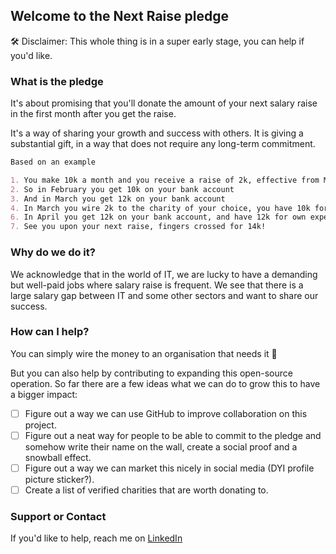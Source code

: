 ## Welcome to the Next Raise pledge

🛠 Disclaimer: This whole thing is in a super early stage, you can help if you'd like.

### What is the pledge

It's about promising that you'll donate the amount of your next salary raise in the first month after you get the raise.

It's a way of sharing your growth and success with others. It is giving a substantial gift, in a way that does not require any long-term commitment.

```markdown
Based on an example

1. You make 10k a month and you receive a raise of 2k, effective from March
2. So in February you get 10k on your bank account
3. And in March you get 12k on your bank account
4. In March you wire 2k to the charity of your choice, you have 10k for own expenses as before
6. In April you get 12k on your bank account, and have 12k for own expenses 💰
7. See you upon your next raise, fingers crossed for 14k!
```

### Why do we do it?

We acknowledge that in the world of IT, we are lucky to have a demanding but well-paid jobs where salary raise is frequent. We see that there is a large salary gap between IT and some other sectors and want to share our success. 

### How can I help?

You can simply wire the money to an organisation that needs it 💸 

But you can also help by contributing to expanding this open-source operation. So far there are a few ideas what we can do to grow this to have a bigger impact:
- [ ] Figure out a way we can use GitHub to improve collaboration on this project.
- [ ] Figure out a neat way for people to be able to commit to the pledge and somehow write their name on the wall, create a social proof and a snowball effect.
- [ ] Figure out a way we can market this nicely in social media (DYI profile picture sticker?).
- [ ] Create a list of verified charities that are worth donating to.

### Support or Contact

If you'd like to help, reach me on [LinkedIn](https://www.linkedin.com/in/kamil-puk/)
